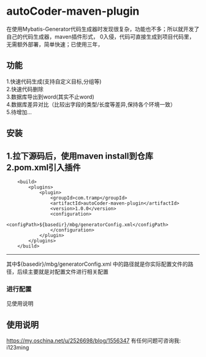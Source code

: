 # autoCoder-maven-plugin
在使用Mybatis-Generator代码生成器时发现很复杂，功能也不多；所以就开发了自己的代码生成器，maven插件形式，
0入侵，代码可直接生成到项目代码里，无需额外部署，简单快速；已使用三年，

## 功能
1.快速代码生成(支持自定义目标,分组等)  
2.快速代码删除  
3.数据库导出到word(其实不止word)  
4.数据库差异对比（比较出字段的类型/长度等差异,保持各个环境一致）   
5.待增加...  

## 安装
1.拉下源码后，使用maven install到仓库  
2.pom.xml引入插件
---
```
    <build>
        <plugins>
            <plugin>
                <groupId>com.tramp</groupId>
                <artifactId>autoCoder-maven-plugin</artifactId>
                <version>1.0.0</version>
                <configuration>
                    <configPath>${basedir}/mbg/generatorConfig.xml</configPath>
                </configuration>
            </plugin>
        </plugins>
    </build>
```
---
其中${basedir}/mbg/generatorConfig.xml 中的路径就是你实际配置文件的路径，后续主要就是对配置文件进行相关配置

### 进行配置
见使用说明

## 使用说明
https://my.oschina.net/u/2526698/blog/1556347
有任何问题可咨询我: i123ming